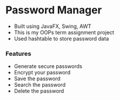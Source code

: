 # Password Manager

- Built using JavaFX, Swing, AWT
- This is my OOPs term assignment project
- Used hashtable to store password data

### Features

- Generate secure passwords
- Encrypt your password
- Save the password
- Search the password
- Delete the password
